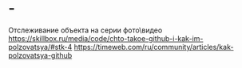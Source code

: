 # -
Отслеживание объекта на серии фото\видео
https://skillbox.ru/media/code/chto-takoe-github-i-kak-im-polzovatsya/#stk-4
https://timeweb.com/ru/community/articles/kak-polzovatsya-github
